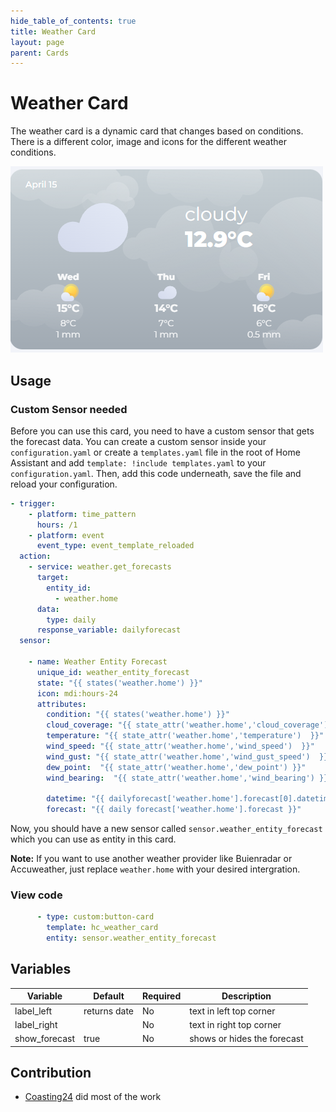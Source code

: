```yaml
---
hide_table_of_contents: true
title: Weather Card
layout: page
parent: Cards
---
```


# Weather Card

The weather card is a dynamic card that changes based on conditions. There is a different color, image and icons for the different weather conditions.


![Weather Card](../../../assets/images/cards/hc_weather_card/weathercard_light.png)

## Usage

### Custom Sensor needed
Before you can use this card, you need to have a custom sensor that gets the forecast data. You can create a custom sensor inside your `configuration.yaml` or create a `templates.yaml` file in the root of Home Assistant and add `template: !include templates.yaml` to your `configuration.yaml`. Then, add this code underneath, save the file and reload your configuration.


```yaml
- trigger:
    - platform: time_pattern
      hours: /1
    - platform: event
      event_type: event_template_reloaded
  action:
    - service: weather.get_forecasts
      target:
        entity_id:
          - weather.home
      data:
        type: daily
      response_variable: dailyforecast
  sensor:

    - name: Weather Entity Forecast
      unique_id: weather_entity_forecast
      state: "{{ states('weather.home') }}"
      icon: mdi:hours-24
      attributes:
        condition: "{{ states('weather.home') }}"
        cloud_coverage: "{{ state_attr('weather.home','cloud_coverage') }}"
        temperature: "{{ state_attr('weather.home','temperature')  }}"
        wind_speed: "{{ state_attr('weather.home','wind_speed')  }}"
        wind_gust: "{{ state_attr('weather.home','wind_gust_speed')  }}"
        dew_point:  "{{ state_attr('weather.home','dew_point') }}"
        wind_bearing:  "{{ state_attr('weather.home','wind_bearing') }}"

        datetime: "{{ dailyforecast['weather.home'].forecast[0].datetime }}"
        forecast: "{{ daily forecast['weather.home'].forecast }}"
```

Now, you should have a new sensor called `sensor.weather_entity_forecast` which you can use as entity in this card.

**Note:** If you want to use another weather provider like Buienradar or Accuweather, just replace `weather.home` with your desired intergration.

### View code

```yaml
      - type: custom:button-card
        template: hc_weather_card
        entity: sensor.weather_entity_forecast
```

## Variables

| Variable | Default | Required | Description|
|----------|---------|----------|------------|
| label_left | returns date | No | text in left top corner |
| label_right |  | No | text in right top corner |
| show_forecast | true | No | shows or hides the forecast |

## Contribution
- [Coasting24](https://github.com/Clooos) did most of the work